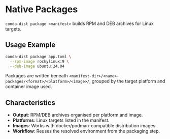 # Native Packages

`conda-dist package <manifest>` builds RPM and DEB archives for Linux targets.

## Usage Example

```bash
conda-dist package app.toml \
  --rpm-image rockylinux:9 \
  --deb-image ubuntu:24.04
```

Packages are written beneath
`<manifest-dir>/<name>-packages/<format>/<platform>/<image>/`, grouped by the
target platform and container image used.

## Characteristics

- **Output**: RPM/DEB archives organised per platform and image.
- **Platforms**: Linux targets listed in the manifest.
- **Images**: Works with docker/podman-compatible distribution images.
- **Workflow**: Reuses the resolved environment from the packaging step.

